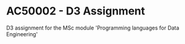 # AC50002 - D3 Assignment
 D3 assignment for the MSc module 'Programming languages for Data Engineering'
